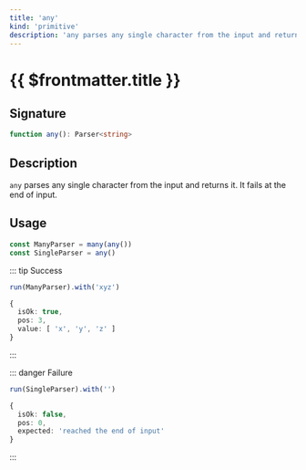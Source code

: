 ```yaml
---
title: 'any'
kind: 'primitive'
description: 'any parses any single character from the input and returns it; it fails at the end of input.'
---
```


# {{ $frontmatter.title }}

## Signature

```ts
function any(): Parser<string>
```

## Description

`any` parses any single character from the input and returns it. It fails at the end of input.

## Usage

```ts
const ManyParser = many(any())
const SingleParser = any()
```

::: tip Success
```ts
run(ManyParser).with('xyz')

{
  isOk: true,
  pos: 3,
  value: [ 'x', 'y', 'z' ]
}
```
:::

::: danger Failure
```ts
run(SingleParser).with('')

{
  isOk: false,
  pos: 0,
  expected: 'reached the end of input'
}
```
:::
